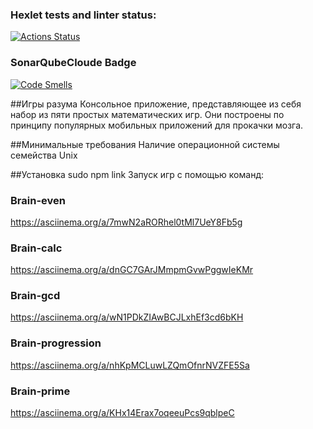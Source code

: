 ### Hexlet tests and linter status:
[![Actions Status](https://github.com/Pavel4991/frontend-project-44/actions/workflows/hexlet-check.yml/badge.svg)](https://github.com/Pavel4991/frontend-project-44/actions)

### SonarQubeCloude Badge
[![Code Smells](https://sonarcloud.io/api/project_badges/measure?project=Pavel4991_frontend-project-44&metric=code_smells)](https://sonarcloud.io/summary/new_code?id=Pavel4991_frontend-project-44)

##Игры разума
Консольное приложение, представляющее из себя набор из пяти простых математических игр. Они построены по принципу популярных мобильных приложений для прокачки мозга.

##Минимальные требования
Наличие операционной системы семейства Unix

##Установка
sudo npm link
Запуск игр с помощью команд:

### Brain-even
https://asciinema.org/a/7mwN2aRORhel0tMl7UeY8Fb5g

### Brain-calc
https://asciinema.org/a/dnGC7GArJMmpmGvwPggwIeKMr

### Brain-gcd
https://asciinema.org/a/wN1PDkZIAwBCJLxhEf3cd6bKH

### Brain-progression
https://asciinema.org/a/nhKpMCLuwLZQmOfnrNVZFE5Sa

### Brain-prime
https://asciinema.org/a/KHx14Erax7oqeeuPcs9qblpeC
